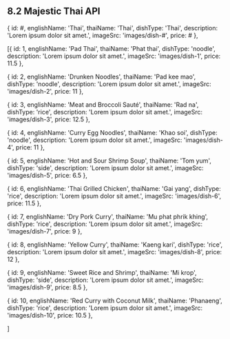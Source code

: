 ## 8.2 Majestic Thai API

{
  id: #,
  englishName: 'Thai',
  thaiName: 'Thai',
  dishType: 'Thai',
  description: 'Lorem ipsum dolor sit amet.',
  imageSrc: 'images/dish-#',
  price: #
},

[{
  id: 1,
  englishName: 'Pad Thai',
  thaiName: 'Phat thai',
  dishType: 'noodle',
  description: 'Lorem ipsum dolor sit amet.',
  imageSrc: 'images/dish-1',
  price: 11.5
},

{
  id: 2,
  englishName: 'Drunken Noodles',
  thaiName: 'Pad kee mao',
  dishType: 'noodle',
  description: 'Lorem ipsum dolor sit amet.',
  imageSrc: 'images/dish-2',
  price: 11
},

{
  id: 3,
  englishName: 'Meat and Broccoli Sauté',
  thaiName: 'Rad na',
  dishType: 'rice',
  description: 'Lorem ipsum dolor sit amet.',
  imageSrc: 'images/dish-3',
  price: 12.5
},

{
  id: 4,
  englishName: 'Curry Egg Noodles',
  thaiName: 'Khao soi',
  dishType: 'noodle',
  description: 'Lorem ipsum dolor sit amet.',
  imageSrc: 'images/dish-4',
  price: 11
},

{
  id: 5,
  englishName: 'Hot and Sour Shrimp Soup',
  thaiName: 'Tom yum',
  dishType: 'side',
  description: 'Lorem ipsum dolor sit amet.',
  imageSrc: 'images/dish-5',
  price: 6.5
},

{
  id: 6,
  englishName: 'Thai Grilled Chicken',
  thaiName: 'Gai yang',
  dishType: 'rice',
  description: 'Lorem ipsum dolor sit amet.',
  imageSrc: 'images/dish-6',
  price: 11.5
},

{
  id: 7,
  englishName: 'Dry Pork Curry',
  thaiName: 'Mu phat phrik khing',
  dishType: 'rice',
  description: 'Lorem ipsum dolor sit amet.',
  imageSrc: 'images/dish-7',
  price: 9
},

{
  id: 8,
  englishName: 'Yellow Curry',
  thaiName: 'Kaeng kari',
  dishType: 'rice',
  description: 'Lorem ipsum dolor sit amet.',
  imageSrc: 'images/dish-8',
  price: 12
},

{
  id: 9,
  englishName: 'Sweet Rice and Shrimp',
  thaiName: 'Mi krop',
  dishType: 'side',
  description: 'Lorem ipsum dolor sit amet.',
  imageSrc: 'images/dish-9',
  price: 8.5
},

{
  id: 10,
  englishName: 'Red Curry with Coconut Milk',
  thaiName: 'Phanaeng',
  dishType: 'rice',
  description: 'Lorem ipsum dolor sit amet.',
  imageSrc: 'images/dish-10',
  price: 10.5
},

]
